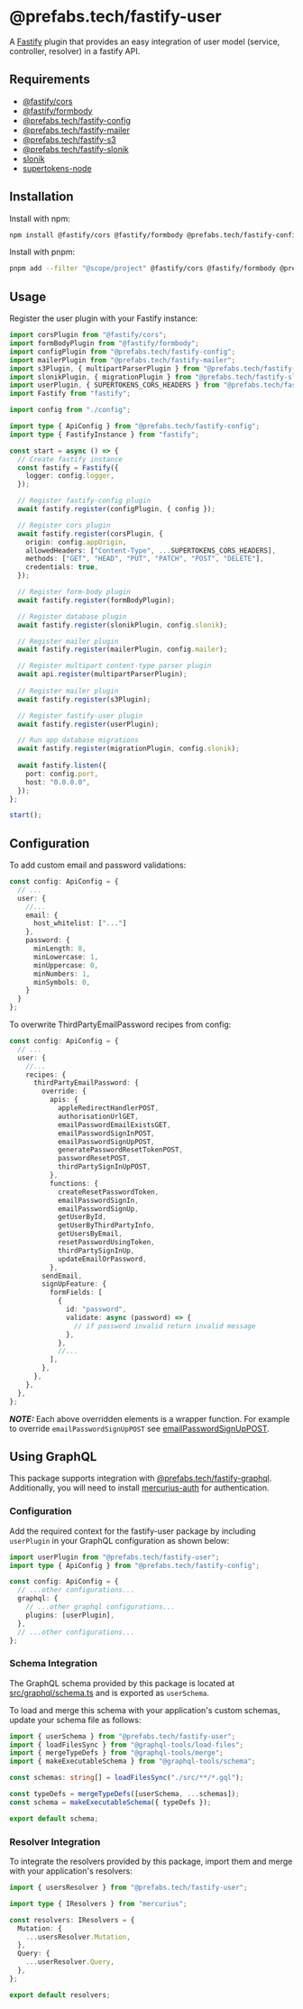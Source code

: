 # @prefabs.tech/fastify-user

A [Fastify](https://github.com/fastify/fastify) plugin that provides an easy integration of user model (service, controller, resolver) in a fastify API.

## Requirements

* [@fastify/cors](https://github.com/fastify/fastify-cors)
* [@fastify/formbody](https://github.com/fastify/fastify-formbody)
* [@prefabs.tech/fastify-config](../config/)
* [@prefabs.tech/fastify-mailer](../mailer/)
* [@prefabs.tech/fastify-s3](../s3/)
* [@prefabs.tech/fastify-slonik](../slonik/)
* [slonik](https://github.com/spa5k/fastify-slonik)
* [supertokens-node](https://github.com/supertokens/supertokens-node)

## Installation

Install with npm:

```bash
npm install @fastify/cors @fastify/formbody @prefabs.tech/fastify-config @prefabs.tech/fastify-mailer @prefabs.tech/fastify-s3 @prefabs.tech/fastify-slonik @prefabs.tech/fastify-user slonik supertokens-node
```

Install with pnpm:

```bash
pnpm add --filter "@scope/project" @fastify/cors @fastify/formbody @prefabs.tech/fastify-config @prefabs.tech/fastify-mailer @prefabs.tech/fastify-s3 @prefabs.tech/fastify-slonik @prefabs.tech/fastify-user slonik supertokens-node
```

## Usage

Register the user plugin with your Fastify instance:

```typescript
import corsPlugin from "@fastify/cors";
import formBodyPlugin from "@fastify/formbody";
import configPlugin from "@prefabs.tech/fastify-config";
import mailerPlugin from "@prefabs.tech/fastify-mailer";
import s3Plugin, { multipartParserPlugin } from "@prefabs.tech/fastify-s3";
import slonikPlugin, { migrationPlugin } from "@prefabs.tech/fastify-slonik";
import userPlugin, { SUPERTOKENS_CORS_HEADERS } from "@prefabs.tech/fastify-user";
import Fastify from "fastify";

import config from "./config";

import type { ApiConfig } from "@prefabs.tech/fastify-config";
import type { FastifyInstance } from "fastify";

const start = async () => {
  // Create fastify instance
  const fastify = Fastify({
    logger: config.logger,
  });

  // Register fastify-config plugin
  await fastify.register(configPlugin, { config });

  // Register cors plugin
  await fastify.register(corsPlugin, {
    origin: config.appOrigin,
    allowedHeaders: ["Content-Type", ...SUPERTOKENS_CORS_HEADERS],
    methods: ["GET", "HEAD", "PUT", "PATCH", "POST", "DELETE"],
    credentials: true,
  });

  // Register form-body plugin
  await fastify.register(formBodyPlugin);

  // Register database plugin
  await fastify.register(slonikPlugin, config.slonik);

  // Register mailer plugin
  await fastify.register(mailerPlugin, config.mailer);

  // Register multipart content-type parser plugin
  await api.register(multipartParserPlugin);
  
  // Register mailer plugin
  await fastify.register(s3Plugin);

  // Register fastify-user plugin
  await fastify.register(userPlugin);

  // Run app database migrations
  await fastify.register(migrationPlugin, config.slonik);
  
  await fastify.listen({
    port: config.port,
    host: "0.0.0.0",
  });
};

start();
```

## Configuration
To add custom email and password validations:
```typescript
const config: ApiConfig = {
  // ...
  user: {
    //...
    email: {
      host_whitelist: ["..."]
    },
    password: {
      minLength: 8,
      minLowercase: 1,
      minUppercase: 0,
      minNumbers: 1,
      minSymbols: 0,
    }
  }
};
```

To overwrite ThirdPartyEmailPassword recipes from config:
```typescript
const config: ApiConfig = {
  // ...
  user: {
    //...
    recipes: {
      thirdPartyEmailPassword: {
        override: {
          apis: {
            appleRedirectHandlerPOST,
            authorisationUrlGET,
            emailPasswordEmailExistsGET,
            emailPasswordSignInPOST,
            emailPasswordSignUpPOST,
            generatePasswordResetTokenPOST,
            passwordResetPOST,
            thirdPartySignInUpPOST,
          },
          functions: {
            createResetPasswordToken,
            emailPasswordSignIn,
            emailPasswordSignUp,
            getUserById,
            getUserByThirdPartyInfo,
            getUsersByEmail,
            resetPasswordUsingToken,
            thirdPartySignInUp,
            updateEmailOrPassword,
          },
        sendEmail,
        signUpFeature: {
          formFields: [
            {
              id: "password",
              validate: async (password) => {
                // if password invalid return invalid message
              },
            },
            //...
          ],
        },
      },
    },
  },
};
```
**_NOTE:_** Each above overridden elements is a wrapper function. For example to override `emailPasswordSignUpPOST` see [emailPasswordSignUpPOST](src/supertokens/recipes/config/third-party-email-password/emailPasswordSignUpPost.ts).

## Using GraphQL

This package supports integration with [@prefabs.tech/fastify-graphql](../graphql/). Additionally, you will need to install [mercurius-auth](https://github.com/mercurius-js/auth) for authentication.

### Configuration

Add the required context for the fastify-user package by including `userPlugin` in your GraphQL configuration as shown below:

```typescript
import userPlugin from "@prefabs.tech/fastify-user";
import type { ApiConfig } from "@prefabs.tech/fastify-config";

const config: ApiConfig = {
  // ...other configurations...
  graphql: {
    // ...other graphql configurations...
    plugins: [userPlugin],
  },
  // ...other configurations...
};
```

### Schema Integration

The GraphQL schema provided by this package is located at [src/graphql/schema.ts](./src/graphql/schema.ts) and is exported as `userSchema`.

To load and merge this schema with your application's custom schemas, update your schema file as follows:

```typescript
import { userSchema } from "@prefabs.tech/fastify-user";
import { loadFilesSync } from "@graphql-tools/load-files";
import { mergeTypeDefs } from "@graphql-tools/merge";
import { makeExecutableSchema } from "@graphql-tools/schema";

const schemas: string[] = loadFilesSync("./src/**/*.gql");

const typeDefs = mergeTypeDefs([userSchema, ...schemas]);
const schema = makeExecutableSchema({ typeDefs });

export default schema;
```

### Resolver Integration

To integrate the resolvers provided by this package, import them and merge with your application's resolvers:

```typescript
import { usersResolver } from "@prefabs.tech/fastify-user";

import type { IResolvers } from "mercurius";

const resolvers: IResolvers = {
  Mutation: {
    ...usersResolver.Mutation,
  },
  Query: {
    ...userResolver.Query,
  },
};

export default resolvers;
```
